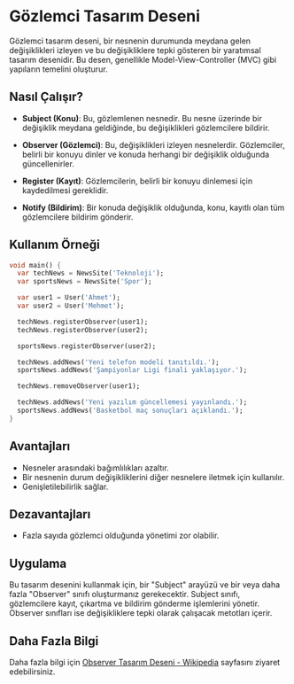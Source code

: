 # Gözlemci Tasarım Deseni

Gözlemci tasarım deseni, bir nesnenin durumunda meydana gelen değişiklikleri izleyen ve bu değişikliklere tepki gösteren bir yaratımsal tasarım desenidir. Bu desen, genellikle Model-View-Controller (MVC) gibi yapıların temelini oluşturur.

## Nasıl Çalışır?

- **Subject (Konu)**: Bu, gözlemlenen nesnedir. Bu nesne üzerinde bir değişiklik meydana geldiğinde, bu değişiklikleri gözlemcilere bildirir.

- **Observer (Gözlemci)**: Bu, değişiklikleri izleyen nesnelerdir. Gözlemciler, belirli bir konuyu dinler ve konuda herhangi bir değişiklik olduğunda güncellenirler.

- **Register (Kayıt)**: Gözlemcilerin, belirli bir konuyu dinlemesi için kaydedilmesi gereklidir.

- **Notify (Bildirim)**: Bir konuda değişiklik olduğunda, konu, kayıtlı olan tüm gözlemcilere bildirim gönderir.

## Kullanım Örneği

```dart
void main() {
  var techNews = NewsSite('Teknoloji');
  var sportsNews = NewsSite('Spor');

  var user1 = User('Ahmet');
  var user2 = User('Mehmet');

  techNews.registerObserver(user1);
  techNews.registerObserver(user2);

  sportsNews.registerObserver(user2);

  techNews.addNews('Yeni telefon modeli tanıtıldı.');
  sportsNews.addNews('Şampiyonlar Ligi finali yaklaşıyor.');

  techNews.removeObserver(user1);

  techNews.addNews('Yeni yazılım güncellemesi yayınlandı.');
  sportsNews.addNews('Basketbol maç sonuçları açıklandı.');
}
```
## Avantajları

- Nesneler arasındaki bağımlılıkları azaltır.
- Bir nesnenin durum değişikliklerini diğer nesnelere iletmek için kullanılır.
- Genişletilebilirlik sağlar.

## Dezavantajları

- Fazla sayıda gözlemci olduğunda yönetimi zor olabilir.

## Uygulama

Bu tasarım desenini kullanmak için, bir "Subject" arayüzü ve bir veya daha fazla "Observer" sınıfı oluşturmanız gerekecektir. Subject sınıfı, gözlemcilere kayıt, çıkartma ve bildirim gönderme işlemlerini yönetir. Observer sınıfları ise değişikliklere tepki olarak çalışacak metotları içerir.

## Daha Fazla Bilgi

Daha fazla bilgi için [Observer Tasarım Deseni - Wikipedia](https://en.wikipedia.org/wiki/Observer_pattern) sayfasını ziyaret edebilirsiniz.
